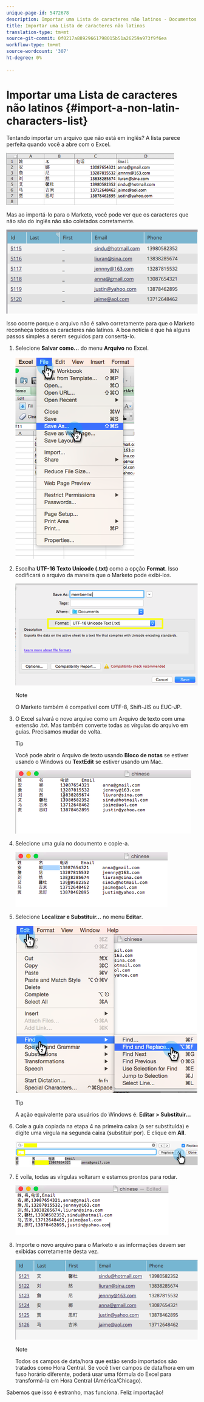 ```yaml
---
unique-page-id: 5472678
description: Importar uma Lista de caracteres não latinos - Documentos do Marketing - Documentação do produto
title: Importar uma Lista de caracteres não latinos
translation-type: tm+mt
source-git-commit: 0f0217a88929661798015b51a26259a973f9f6ea
workflow-type: tm+mt
source-wordcount: '307'
ht-degree: 0%

---
```



# Importar uma Lista de caracteres não latinos {#import-a-non-latin-characters-list}

Tentando importar um arquivo que não está em inglês? A lista parece perfeita quando você a abre com o Excel.

![](assets/image2015-2-10-9-3a34-3a57.png)

Mas ao importá-lo para o Marketo, você pode ver que os caracteres que não são do inglês não são coletados corretamente.

![](assets/image2015-2-10-9-3a35-3a49.png)

Isso ocorre porque o arquivo não é salvo corretamente para que o Marketo reconheça todos os caracteres não latinos. A boa notícia é que há alguns passos simples a serem seguidos para consertá-lo.

1. Selecione **Salvar como...** do menu **Arquivo** no Excel.

   ![](assets/image2015-2-10-9-3a46-3a44.png)

1. Escolha **UTF-16 Texto Unicode (.txt)** como a opção **Format**. Isso codificará o arquivo da maneira que o Marketo pode exibi-los.

   ![](assets/image2015-2-10-9-3a48-3a7.png)

   >[!NOTE]
   >
   >O Marketo também é compatível com UTF-8, Shift-JIS ou EUC-JP.

1. O Excel salvará o novo arquivo como um Arquivo de texto com uma extensão .txt. Mas também converte todas as vírgulas do arquivo em guias. Precisamos mudar de volta.

   >[!TIP]
   >
   >Você pode abrir o Arquivo de texto usando **Bloco de notas** se estiver usando o Windows ou **TextEdit** se estiver usando um Mac.

   ![](assets/image2015-2-10-9-3a51-3a41.png)

1. Selecione uma guia no documento e copie-a.

   ![](assets/image2015-2-10-9-3a55-3a53.png)

1. Selecione **Localizar e Substituir...** no menu **Editar**.

   ![](assets/image2015-2-10-9-3a59-3a8.png)

   >[!TIP]
   >
   >A ação equivalente para usuários do Windows é: **Editar > Substituir...**

1. Cole a guia copiada na etapa 4 na primeira caixa (a ser substituída) e digite uma vírgula na segunda caixa (substituir por). E clique em **All**.

   ![](assets/image2015-2-10-10-3a8-3a53.png)

1. E voila, todas as vírgulas voltaram e estamos prontos para rodar.

   ![](assets/image2015-2-10-10-3a14-3a45.png)

1. Importe o novo arquivo para o Marketo e as informações devem ser exibidas corretamente desta vez.

   ![](assets/image2015-2-10-10-3a16-3a9.png)

   >[!NOTE]
   >
   >Todos os campos de data/hora que estão sendo importados são tratados como Hora Central. Se você tiver campos de data/hora em um fuso horário diferente, poderá usar uma fórmula do Excel para transformá-la em Hora Central (América/Chicago).

Sabemos que isso é estranho, mas funciona. Feliz importação!
